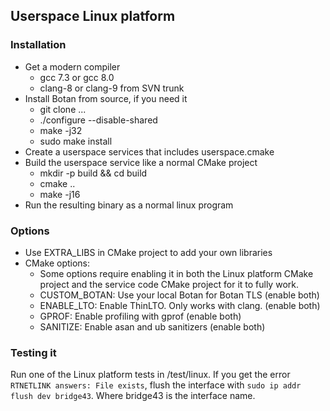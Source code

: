 ## Userspace Linux platform

### Installation

* Get a modern compiler
    * gcc 7.3 or gcc 8.0
    * clang-8 or clang-9 from SVN trunk
* Install Botan from source, if you need it
    * git clone ...
    * ./configure --disable-shared
    * make -j32
    * sudo make install
* Create a userspace services that includes userspace.cmake
* Build the userspace service like a normal CMake project
    * mkdir -p build && cd build
    * cmake ..
    * make -j16
* Run the resulting binary as a normal linux program

### Options

* Use EXTRA_LIBS in CMake project to add your own libraries
* CMake options:
    * Some options require enabling it in both the Linux platform CMake project and the service code CMake project for it to fully work.
    * CUSTOM_BOTAN: Use your local Botan for Botan TLS (enable both)
    * ENABLE_LTO: Enable ThinLTO. Only works with clang. (enable both)
    * GPROF: Enable profiling with gprof (enable both)
    * SANITIZE: Enable asan and ub sanitizers (enable both)

### Testing it

Run one of the Linux platform tests in /test/linux. If you get the error `RTNETLINK answers: File exists`, flush the interface with `sudo ip addr flush dev bridge43`. Where bridge43 is the interface name.
